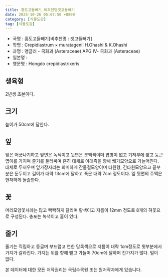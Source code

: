 ```yaml
---
title: 홍도고들빼기_비추천명갯고들빼기
date: 2024-10-26 05:07:50 +0800
category: [식물도감]
tag: [식물도감]
---
```




- 국명 : 홍도고들빼기[비추천명 : 갯고들빼기]
- 학명 : Crepidiastrum × muratagenii H.Ohashi & K.Ohashi
- 과명 : 앵글러 - 국화과 (Asteraceae) APG Ⅳ- 국화과 (Asteraceae)
- 일본명 : 
- 영문명 : Hongdo crepidiastrixeris


## 생육형
2년생 초본이다.
## 크기
높이가 50cm에 달한다.
## 잎
잎은 어긋나기하고 앞면은 녹색이고 뒷면은 분백색이며 엽병이 없고 기저부에 짧고 둥근 엽이를 가지며 줄기를 둘러싸며 흔히 대체로 아래족을 향해 쐐기모양으로 가늘어진다. 대체로 두꺼우며 잎가장자리는 희미하게 잔물결모양이며 타원형, 긴타원모양으고 끝부분은 둔두이고 길이가 대략 13cm에 달하고 폭은 대략 7cm 정도이다. 잎 뒷면의 주맥은 현저하게 돌출한다.
## 꽃
머리모양꽃차례는 많고 빽빽하게 달리며 황색이고 지름이 12mm 정도로 8개의 혀꽃으로 구성된다. 총포는 녹색이고 홈이 있다.
## 줄기
줄기는 직립하고 둥글며 부드럽고 연한 담록색으로 지름이 대략 1cm정도로 윗부분에서 가지가 갈라진다. 가지는 위를 향해 뻗고 가늘며 70cm에 달하며 잔가지가 많다. 털이 없다.






본 데이터에 대한 모든 저작권리는 국립수목원 또는 원저작자에게 있습니다.
